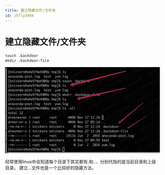 ```yaml
---
title: 建立隐藏文件/文件夹
id: zhfly3494
---
```


# 建立隐藏文件/文件夹

```
touch .backdoor
mkdir .backdoor-file 
```

![image](../img/6c5adb262aad872005a19e7774ba4be0.png)

经常使用linux中会知道每个目录下其实都有.和..、分别代指的是当前目录和上级目录。 建立...文件也是一个比较好的隐藏方法。